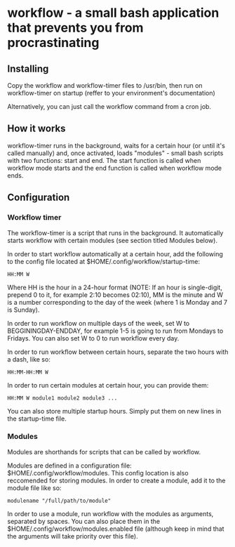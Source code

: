 # workflow - a small bash application that prevents you from procrastinating

## Installing

Copy the workflow and workflow-timer files to /usr/bin, then run on workflow-timer on startup (reffer to your environment's documentation)

Alternatively, you can just call the workflow command from a cron job.

## How it works

workflow-timer runs in the background, waits for a certain hour (or until it's called manually) and, once activated, loads "modules" - small bash scripts with two functions: start and end.
The start function is called when workflow mode starts and the end function is called when workflow mode ends.

## Configuration

### Workflow timer

The workflow-timer is a script that runs in the background. It automatically starts workflow with certain modules (see section titled Modules below).

In order to start workflow automatically at a certain hour, add the following to the config file located at $HOME/.config/workflow/startup-time:

```
HH:MM W
```

Where HH is the hour in a 24-hour format (NOTE: If an hour is single-digit, prepend 0 to it, for example 2:10 becomes 02:10), MM is the minute and W is a number corresponding to the day of the week (where 1 is Monday and 7 is Sunday).

In order to run workflow on multiple days of the week, set W to BEGGININGDAY-ENDDAY, for example 1-5 is going to run from Mondays to Fridays. You can also set W to 0 to run workflow every day.

In order to run workflow between certain hours, separate the two hours with a dash, like so:

```
HH:MM-HH:MM W
```

In order to run certain modules at certain hour, you can provide them:

```
HH:MM W module1 module2 module3 ...
```

You can also store multiple startup hours. Simply put them on new lines in the startup-time file.

### Modules

Modules are shorthands for scripts that can be called by workflow.

Modules are defined in a configuration file: $HOME/.config/workflow/modules. This config location is also reccomended for storing modules. In order to create a module, add it to the module file like so:

```
modulename "/full/path/to/module"
```

In order to use a module, run workflow with the modules as arguments, separated by spaces. You can also place them in the $HOME/.config/workflow/modules.enabled file (although keep in mind that the arguments will take priority over this file).
